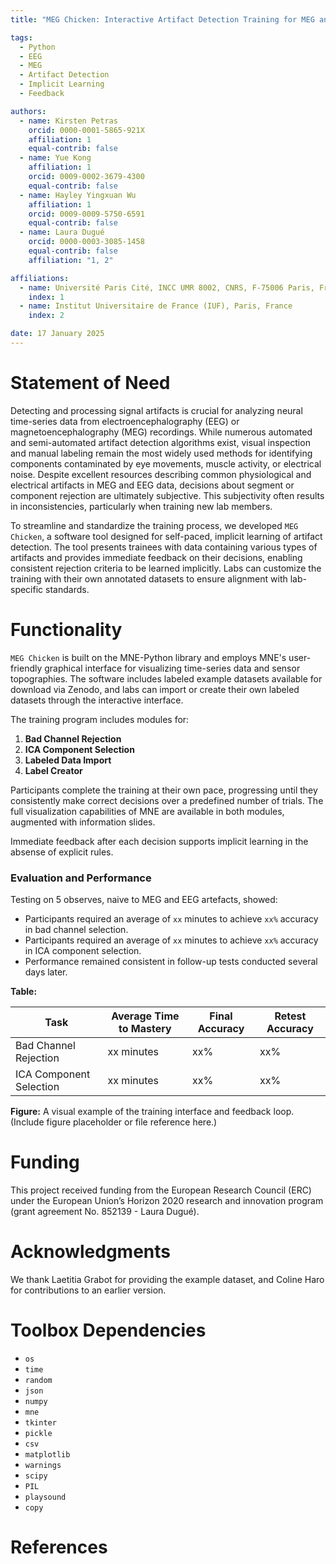 ```yaml
---
title: "MEG Chicken: Interactive Artifact Detection Training for MEG and EEG data"

tags:
  - Python
  - EEG
  - MEG
  - Artifact Detection
  - Implicit Learning
  - Feedback

authors:
  - name: Kirsten Petras
    orcid: 0000-0001-5865-921X
    affiliation: 1
    equal-contrib: false 
  - name: Yue Kong
    affiliation: 1
    orcid: 0009-0002-3679-4300
    equal-contrib: false
  - name: Hayley Yingxuan Wu
    affiliation: 1
    orcid: 0009-0009-5750-6591
    equal-contrib: false
  - name: Laura Dugué
    orcid: 0000-0003-3085-1458
    equal-contrib: false
    affiliation: "1, 2"

affiliations:
  - name: Université Paris Cité, INCC UMR 8002, CNRS, F-75006 Paris, France
    index: 1
  - name: Institut Universitaire de France (IUF), Paris, France
    index: 2

date: 17 January 2025
---
```


# Statement of Need

Detecting and processing signal artifacts is crucial for analyzing neural time-series data from electroencephalography (EEG) or magnetoencephalography (MEG) recordings. While numerous automated and semi-automated artifact detection algorithms exist, visual inspection and manual labeling remain the most widely used methods for identifying components contaminated by eye movements, muscle activity, or electrical noise. Despite excellent resources describing common physiological and electrical artifacts in MEG and EEG data, decisions about segment or component rejection are ultimately subjective. This subjectivity often results in inconsistencies, particularly when training new lab members.

To streamline and standardize the training process, we developed `MEG Chicken`, a software tool designed for self-paced, implicit learning of artifact detection. The tool presents trainees with data containing various types of artifacts and provides immediate feedback on their decisions, enabling consistent rejection criteria to be learned implicitly. Labs can customize the training with their own annotated datasets to ensure alignment with lab-specific standards.

# Functionality

`MEG Chicken` is built on the MNE-Python library and employs MNE's user-friendly graphical interface for visualizing time-series data and sensor topographies. The software includes labeled example datasets available for download via Zenodo, and labs can import or create their own labeled datasets through the interactive interface.

The training program includes modules for:

1. **Bad Channel Rejection**
2. **ICA Component Selection**
3. **Labeled Data Import**
4. **Label Creator**

Participants complete the training at their own pace, progressing until they consistently make correct decisions over a predefined number of trials. The full visualization capabilities of MNE are available in both modules, augmented with information slides.

Immediate feedback after each decision supports implicit learning in the absense of explicit rules.

### Evaluation and Performance

Testing on 5 observes, naive to MEG and EEG artefacts, showed:
- Participants required an average of `xx` minutes to achieve `xx%` accuracy in bad channel selection.
- Participants required an average of `xx` minutes to achieve `xx%` accuracy in ICA component selection.
- Performance remained consistent in follow-up tests conducted several days later.

**Table:**

| Task                  | Average Time to Mastery | Final Accuracy | Retest Accuracy |
|-----------------------|--------------------------|----------------|-----------------|
| Bad Channel Rejection| xx minutes              | xx%            | xx%             |
| ICA Component Selection| xx minutes             | xx%            | xx%             |

**Figure:** A visual example of the training interface and feedback loop. (Include figure placeholder or file reference here.)

# Funding

This project received funding from the European Research Council (ERC) under the European Union’s Horizon 2020 research and innovation program (grant agreement No. 852139 - Laura Dugué).

# Acknowledgments

We thank Laetitia Grabot for providing the example dataset, and Coline Haro for contributions to an earlier version.

# Toolbox Dependencies

- `os`
- `time`
- `random`
- `json`
- `numpy`
- `mne`
- `tkinter`
- `pickle`
- `csv`
- `matplotlib`
- `warnings`
- `scipy`
- `PIL`
- `playsound`
- `copy`

# References
